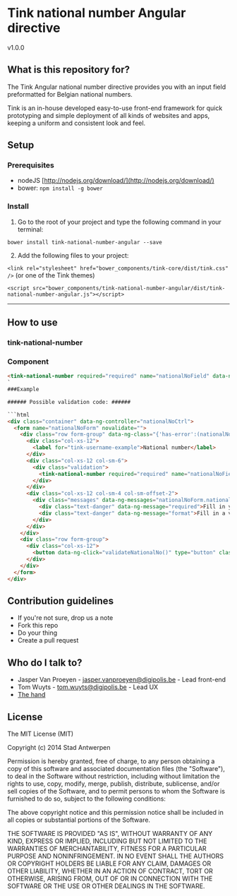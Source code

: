 # Tink national number Angular directive

v1.0.0

## What is this repository for?

The Tink Angular national number directive provides you with an input field preformatted for Belgian national numbers.

Tink is an in-house developed easy-to-use front-end framework for quick prototyping and simple deployment of all kinds of websites and apps, keeping a uniform and consistent look and feel.

## Setup

### Prerequisites

* nodeJS [http://nodejs.org/download/](http://nodejs.org/download/)
* bower: `npm install -g bower`

### Install

1. Go to the root of your project and type the following command in your terminal:

  `bower install tink-national-number-angular --save`

2. Add the following files to your project:

  `<link rel="stylesheet" href="bower_components/tink-core/dist/tink.css" />` (or one of the Tink themes)

  `<script src="bower_components/tink-national-number-angular/dist/tink-national-number-angular.js"></script>`


----------


## How to use

### tink-national-number

### Component

```html
<tink-national-number required="required" name="nationalNoField" data-ng-model="nationalNoModel"></tink-national-number>
`
###Example

###### Possible validation code: ######

```html
<div class="container" data-ng-controller="nationalNoCtrl">
  <form name="nationalNoForm" novalidate="">
    <div class="row form-group" data-ng-class="{'has-error':(nationalNoForm.nationalNoField.$dirty || nationalNoForm.submitted) && nationalNoForm.nationalNoField.$invalid,'has-success': (nationalNoForm.nationalNoField.$dirty || nationalNoForm.submitted) && nationalNoForm.nationalNoField.$valid}">
      <div class="col-xs-12">
        <label for="tink-username-example">National number</label>
      </div>
      <div class="col-xs-12 col-sm-6">
        <div class="validation">
          <tink-national-number required="required" name="nationalNoField" data-ng-model="nationalNoModel"></tink-national-number>
        </div>
      </div>
      <div class="col-xs-12 col-sm-4 col-sm-offset-2">
        <div class="messages" data-ng-messages="nationalNoForm.nationalNoField.$error" data-ng-if="(nationalNoForm.nationalNoField.$dirty || nationalNoForm.submitted)">
          <div class="text-danger" data-ng-message="required">Fill in your national number.</div>
          <div class="text-danger" data-ng-message="format">Fill in a valid national number.</div>
        </div>
      </div>
    </div>
    <div class="row form-group">
      <div class="col-xs-12">
        <button data-ng-click="validateNationalNo()" type="button" class="btn-primary">Validate</button>
      </div>
    </div>
  </form>
</div>
```

## Contribution guidelines

* If you're not sure, drop us a note
* Fork this repo
* Do your thing
* Create a pull request

## Who do I talk to?

* Jasper Van Proeyen - jasper.vanproeyen@digipolis.be - Lead front-end
* Tom Wuyts - tom.wuyts@digipolis.be - Lead UX
* [The hand](https://www.youtube.com/watch?v=_O-QqC9yM28)

## License

The MIT License (MIT)

Copyright (c) 2014 Stad Antwerpen

Permission is hereby granted, free of charge, to any person obtaining a copy
of this software and associated documentation files (the "Software"), to deal
in the Software without restriction, including without limitation the rights
to use, copy, modify, merge, publish, distribute, sublicense, and/or sell
copies of the Software, and to permit persons to whom the Software is
furnished to do so, subject to the following conditions:

The above copyright notice and this permission notice shall be included in all
copies or substantial portions of the Software.

THE SOFTWARE IS PROVIDED "AS IS", WITHOUT WARRANTY OF ANY KIND, EXPRESS OR
IMPLIED, INCLUDING BUT NOT LIMITED TO THE WARRANTIES OF MERCHANTABILITY,
FITNESS FOR A PARTICULAR PURPOSE AND NONINFRINGEMENT. IN NO EVENT SHALL THE
AUTHORS OR COPYRIGHT HOLDERS BE LIABLE FOR ANY CLAIM, DAMAGES OR OTHER
LIABILITY, WHETHER IN AN ACTION OF CONTRACT, TORT OR OTHERWISE, ARISING FROM,
OUT OF OR IN CONNECTION WITH THE SOFTWARE OR THE USE OR OTHER DEALINGS IN THE
SOFTWARE.
